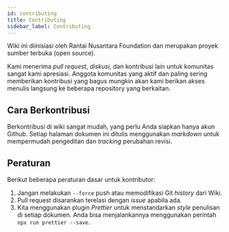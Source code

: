 ```yaml
---
id: contributing
title: Contributing
sidebar_label: Contributing
---
```


Wiki ini diinisiasi oleh Rantai Nusantara Foundation dan merupakan proyek sumber terbuka (open
source).

Kami menerima _pull request_, _diskusi_, dan kontribusi lain untuk komunitas sangat kami apresiasi.
Anggota komunitas yang aktif dan paling sering memberikan kontribusi yang bagus mungkin akan kami
berikan akses menulis langsung ke beberapa repository yang berkaitan.

## Cara Berkontribusi

Berkontribusi di wiki sangat mudah, yang perlu Anda siapkan hanya akun Github. Setiap halaman
dokumen ini ditulis menggunakan _markdown_ untuk mempermudah pengeditan dan _tracking_ perubahan
revisi.

## Peraturan

Berikut beberapa peraturan dasar untuk kontributor:

1. Jangan melakukan `--force` push atau memodifikasi Git _history_ dari Wiki.
2. Pull request disarankan terelasi dengan _issue_ apabila ada.
3. Kita menggunakan plugin _Prettier_ untuk menstandarkan _style_ penulisan di setiap dokumen. Anda
   bisa menjalankannya menggunakan perintah `npx run prettier --save`.
